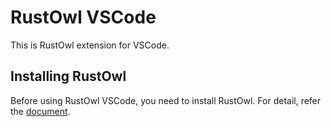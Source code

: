 # RustOwl VSCode

This is RustOwl extension for VSCode.

## Installing RustOwl

Before using RustOwl VSCode, you need to install RustOwl.
For detail, refer the [document](https://github.com/cordx56/rustowl/blob/main/README.md).
